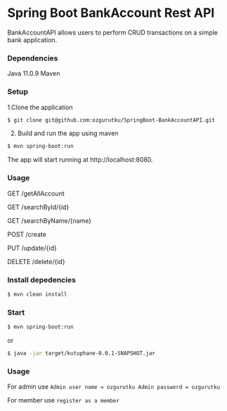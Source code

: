 # Spring Boot BankAccount Rest API

BankAccountAPI allows users to perform CRUD transactions on a simple bank application.

### Dependencies
Java 11.0.9
Maven

### Setup
1.Clone the application
```sh
$ git clone git@github.com:ozgurutku/SpringBoot-BankAccountAPI.git
```
2. Build and run the app using maven
```sh
$ mvn spring-boot:run
```
The app will start running at http://localhost:8080.

### Usage

GET /getAllAccount

GET /searchById/{id}

GET /searchByName/{name}

POST /create

PUT /update/{id}

DELETE /delete/{id}




















### Install depedencies

```sh
$ mvn clean install
```

### Start

```sh
$ mvn spring-boot:run
```
or

```sh
$ java -jar target/kutuphane-0.0.1-SNAPSHOT.jar
```

### Usage
For admin use
`Admin user name = ozgurutku Admin password = ozgurutku`

For member use
`register as a member`